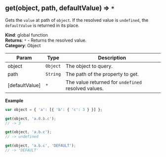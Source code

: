 <a name="get"></a>

## get(object, path, defaultValue) ⇒ <code>\*</code>

Gets the `value` at path of `object`. If the resolved value is `undefined`, the `defaultValue` is returned in its place.

**Kind**: global function  
**Returns**: <code>\*</code> - Returns the resolved value.  
**Category**: Object

| Param | Type | Description |
| --- | --- | --- |
| object | <code>Object</code> | The object to query. |
| path | <code>String</code> | The path of the property to get. |
| [defaultValue] | <code>\*</code> | The value returned for `undefined` resolved values. |

**Example**
```js
var object = { 'a': [{ 'b': { 'c': 3 } }] };

get(object, 'a.0.b.c');
// -> 3

get(object, 'a.b.c');
// -> undefined

get(object, 'a.b.c', 'DEFAULT');
// -> 'DEFAULT'
```
